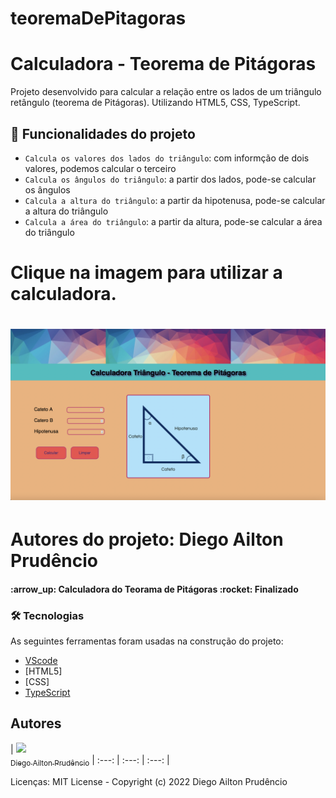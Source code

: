 

# teoremaDePitagoras

<h1 text-align="center" >Calculadora - Teorema de Pitágoras</h1>

<p text-align="center">Projeto desenvolvido para calcular a relação entre os lados de um triângulo retângulo (teorema de Pitágoras). Utilizando HTML5, CSS, TypeScript.</p>


## :hammer: Funcionalidades do projeto

- `Calcula os valores dos lados do triângulo`: com informção de dois valores, podemos calcular o terceiro
- `Calcula os ângulos do triângulo`: a partir dos lados, pode-se calcular os ângulos
- `Calcula a altura do triângulo`: a partir da hipotenusa, pode-se calcular a altura do triângulo
- `Calcula a área do triângulo`: a partir da altura, pode-se calcular a área do triângulo

<h1 text-align="center">Clique na imagem para utilizar a calculadora.</h1>

<h1 text-align="center">
<a href="https://diegoprudencio.github.io/teoremaDePitagoras/" ><img hrf alt="Calculadora" title="Calculadora Teorama" src="./dist/assets/images/calculadoraTeorema.png" /></a>
</h1>


<h1>Autores do projeto: Diego Ailton Prudêncio</h1>

<h4> :arrow_up: Calculadora do Teorama de Pitágoras :rocket: Finalizado</h4>

### 🛠 Tecnologias

As seguintes ferramentas foram usadas na construção do projeto:

- [VScode](https://code.visualstudio.com)
- [HTML5]
- [CSS]
- [TypeScript](https://www.typescriptlang.org/)


## Autores

| [<img src="https://avatars.githubusercontent.com/u/99906365?v=4" width=115><br><sub>Diego Ailton Prudêncio</sub>](https://github.com/DiegoPrudencio)
| :---: | :---: | :---: |

Licenças: MIT License - Copyright (c) 2022 Diego Ailton Prudêncio
